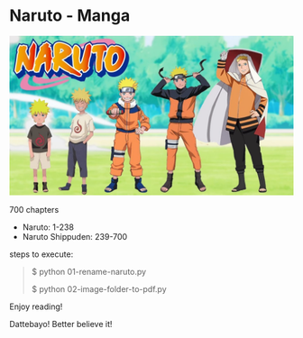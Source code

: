 # Naruto - Manga

![](naruto.jpg)

700 chapters

* Naruto: 1-238
* Naruto Shippuden: 239-700

steps to execute:

> $ python 01-rename-naruto.py
>
> $ python 02-image-folder-to-pdf.py

Enjoy reading!

Dattebayo! Better believe it!
